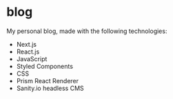 # blog
My personal blog, made with the following technologies:
- Next.js
- React.js
- JavaScript
- Styled Components
- CSS
- Prism React Renderer
- Sanity.io headless CMS